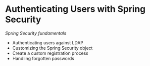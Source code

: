 # Authenticating Users with Spring Security
*Spring Security fundamentals*

- Authenticating users against LDAP
- Customizing the Spring Security object
- Create a custom registration process
- Handling forgotten passwords